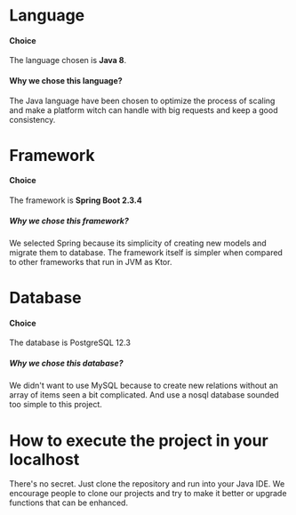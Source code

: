 # Language

#### Choice

The language chosen is **Java 8**.

#### Why we chose this language?
The Java language have been chosen to optimize the process of scaling and make a platform witch can handle with big
requests and keep a good consistency.

# Framework

#### Choice

The framework is **Spring Boot 2.3.4**

##### Why we chose this framework?

We selected Spring because its simplicity of creating new models and migrate them to database. The framework itself
is simpler when compared to other frameworks that run in JVM as Ktor.

# Database

#### Choice

The database is PostgreSQL 12.3

##### Why we chose this database?

We didn't want to use MySQL because to create new relations without an array of items seen a bit complicated. 
And use a nosql database sounded too simple to this project.


# How to execute the project in your localhost

There's no secret. Just clone the repository and run into your Java IDE. We encourage people to clone our projects and
try to make it better or upgrade functions that can be enhanced.






